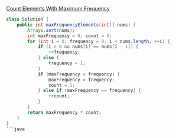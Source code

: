 [Count Elements With Maximum Frequency](https://leetcode.com/problems/count-elements-with-maximum-frequency/description/?envType=daily-question&envId=2025-09-22)
``` java
class Solution {
    public int maxFrequencyElements(int[] nums) {
        Arrays.sort(nums);
        int maxFrequency = 0, count = 0;
        for (int i = 0, frequency = 0; i < nums.length; ++i) {
            if (i > 0 && nums[i] == nums[i - 1]) {
                ++frequency;
            } else {
                frequency = 1;
            }
            if (maxFrequency < frequency) {
                maxFrequency = frequency;
                count = 1;
            } else if (maxFrequency == frequency) {
                ++count;
            }
        }
        return maxFrequency * count;
    }
}
```java
